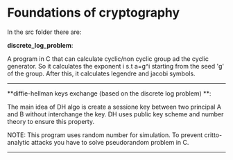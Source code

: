 # Foundations of cryptography

In the src folder there are:

**discrete_log_problem**: 

A program in C that can calculate cyclic/non cyclic group ad the cyclic generator. So it calculates the exponent i s.t a=g^i starting from the seed 'g' of the group. After this, it calculates legendre and jacobi symbols.

-----------------------------------------------------------------------------------

**diffie-hellman keys exchange (based on the discrete log problem) **:

The main idea of DH algo is create a sessione key between two principal A and B without interchange the key.
DH uses public key scheme and number theory to ensure this property.

NOTE: This program uses random number for simulation. To prevent critto-analytic attacks you have to solve pseudorandom problem in C.

-----------------------------------------------------------------------------------
